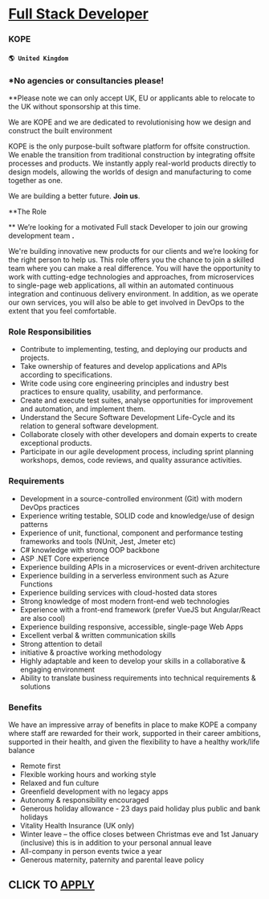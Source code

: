 # [Full Stack Developer](https://www.remotewlb.com/apply/full-stack-developer-87046)  
### KOPE  
#### `🌎 United Kingdom`  

### *No agencies or consultancies please!

**Please note we can only accept UK, EU or applicants able to relocate to the UK without sponsorship at this time.

We are KOPE and we are dedicated to revolutionising how we design and construct the built environment

KOPE is the only purpose-built software platform for offsite construction. We enable the transition from traditional construction by integrating offsite processes and products. We instantly apply real-world products directly to design models, allowing the worlds of design and manufacturing to come together as one.

We are building a better future. **Join us**.

**The Role  
  
** We’re looking for a motivated Full stack Developer to join our growing development team **.**

We're building innovative new products for our clients and we’re looking for the right person to help us. This role offers you the chance to join a skilled team where you can make a real difference. You will have the opportunity to work with cutting-edge technologies and approaches, from microservices to single-page web applications, all within an automated continuous integration and continuous delivery environment. In addition, as we operate our own services, you will also be able to get involved in DevOps to the extent that you feel comfortable.

### Role Responsibilities

  * Contribute to implementing, testing, and deploying our products and projects.
  * Take ownership of features and develop applications and APIs according to specifications.
  * Write code using core engineering principles and industry best practices to ensure quality, usability, and performance.
  * Create and execute test suites, analyse opportunities for improvement and automation, and implement them.
  * Understand the Secure Software Development Life-Cycle and its relation to general software development.
  * Collaborate closely with other developers and domain experts to create exceptional products.
  * Participate in our agile development process, including sprint planning workshops, demos, code reviews, and quality assurance activities.

### Requirements

  * Development in a source-controlled environment (Git) with modern DevOps practices
  * Experience writing testable, SOLID code and knowledge/use of design patterns
  * Experience of unit, functional, component and performance testing frameworks and tools (NUnit, Jest, Jmeter etc)
  * C# knowledge with strong OOP backbone
  * ASP .NET Core experience
  * Experience building APIs in a microservices or event-driven architecture
  * Experience building in a serverless environment such as Azure Functions
  * Experience building services with cloud-hosted data stores
  * Strong knowledge of most modern front-end web technologies
  * Experience with a front-end framework (prefer VueJS but Angular/React are also cool)
  * Experience building responsive, accessible, single-page Web Apps
  * Excellent verbal & written communication skills
  * Strong attention to detail
  * initiative & proactive working methodology
  * Highly adaptable and keen to develop your skills in a collaborative & engaging environment
  * Ability to translate business requirements into technical requirements & solutions

### Benefits

We have an impressive array of benefits in place to make KOPE a company where staff are rewarded for their work, supported in their career ambitions, supported in their health, and given the flexibility to have a healthy work/life balance

  * Remote first
  * Flexible working hours and working style
  * Relaxed and fun culture
  * Greenfield development with no legacy apps
  * Autonomy & responsibility encouraged
  * Generous holiday allowance - 23 days paid holiday plus public and bank holidays
  * Vitality Health Insurance (UK only)
  * Winter leave – the office closes between Christmas eve and 1st January (inclusive) this is in addition to your personal annual leave
  * All-company in person events twice a year
  * Generous maternity, paternity and parental leave policy

  
## CLICK TO [APPLY](https://www.remotewlb.com/apply/full-stack-developer-87046)


